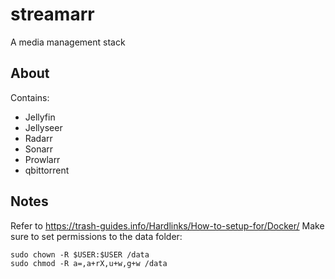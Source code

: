 # streamarr
A media management stack
## About
Contains:
 - Jellyfin
 - Jellyseer
 - Radarr
 - Sonarr
 - Prowlarr
 - qbittorrent
## Notes
Refer to https://trash-guides.info/Hardlinks/How-to-setup-for/Docker/
Make sure to set permissions to the data folder:
````
sudo chown -R $USER:$USER /data
sudo chmod -R a=,a+rX,u+w,g+w /data
````
